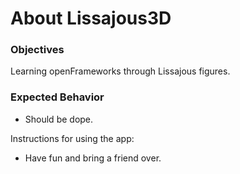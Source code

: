 # About Lissajous3D

### Objectives

Learning openFrameworks through Lissajous figures. 


### Expected Behavior

* Should be dope. 

Instructions for using the app:

* Have fun and bring a friend over.
